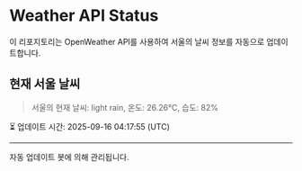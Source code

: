 
# Weather API Status

이 리포지토리는 OpenWeather API를 사용하여 서울의 날씨 정보를 자동으로 업데이트합니다.

## 현재 서울 날씨
> 서울의 현재 날씨: light rain, 온도: 26.26°C, 습도: 82%

⏳ 업데이트 시간: 2025-09-16 04:17:55 (UTC)

---
자동 업데이트 봇에 의해 관리됩니다.

